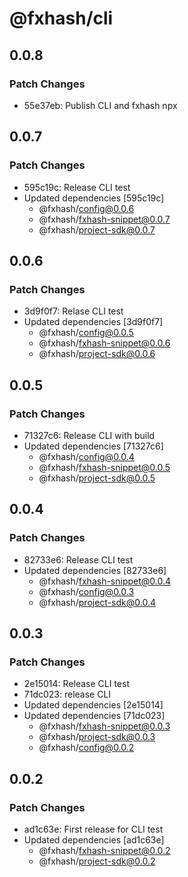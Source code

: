 # @fxhash/cli

## 0.0.8

### Patch Changes

- 55e37eb: Publish CLI and fxhash npx

## 0.0.7

### Patch Changes

- 595c19c: Release CLI test
- Updated dependencies [595c19c]
  - @fxhash/config@0.0.6
  - @fxhash/fxhash-snippet@0.0.7
  - @fxhash/project-sdk@0.0.7

## 0.0.6

### Patch Changes

- 3d9f0f7: Relase CLI test
- Updated dependencies [3d9f0f7]
  - @fxhash/config@0.0.5
  - @fxhash/fxhash-snippet@0.0.6
  - @fxhash/project-sdk@0.0.6

## 0.0.5

### Patch Changes

- 71327c6: Release CLI with build
- Updated dependencies [71327c6]
  - @fxhash/config@0.0.4
  - @fxhash/fxhash-snippet@0.0.5
  - @fxhash/project-sdk@0.0.5

## 0.0.4

### Patch Changes

- 82733e6: Release CLI test
- Updated dependencies [82733e6]
  - @fxhash/fxhash-snippet@0.0.4
  - @fxhash/config@0.0.3
  - @fxhash/project-sdk@0.0.4

## 0.0.3

### Patch Changes

- 2e15014: Release CLI test
- 71dc023: release CLI
- Updated dependencies [2e15014]
- Updated dependencies [71dc023]
  - @fxhash/fxhash-snippet@0.0.3
  - @fxhash/project-sdk@0.0.3
  - @fxhash/config@0.0.2

## 0.0.2

### Patch Changes

- ad1c63e: First release for CLI test
- Updated dependencies [ad1c63e]
  - @fxhash/fxhash-snippet@0.0.2
  - @fxhash/project-sdk@0.0.2
